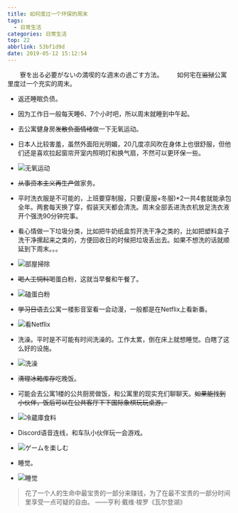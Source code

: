 ```yaml
---
title: 如何度过一个环保的周末
tags:
  - 日常生活
categories: 日常生活
top: 22
abbrlink: 53bf1d9d
date: 2019-05-12 15:12:54
---
```

&emsp;&emsp;寮を出る必要がないの満喫的な週末の過ごす方法。
&emsp;&emsp;如何宅在~~监狱~~公寓里度过一个充实的周末。<!--more-->

* 返还睡眠负债。

 + 因为工作日一般每天睡6、7个小时吧，所以周末就睡到中午起。


* 去公寓健身房~~发散负面情绪~~做一下无氧运动。

 + 日本人比较害羞，虽然外面阳光明媚，20几度凉风吹在身体上也很舒服，但他们还是喜欢拉起窗帘开室内照明灯和换气扇，不然可以更环保一些。

 + ![无氧运动](https://picsource-1259072117.cos.ap-tokyo.myqcloud.com/picsource/1_%E6%97%A0%E6%B0%A7%E8%BF%90%E5%8A%A8.jpg)


* ~~从事资本主义再生产~~做家务。
 + 平时洗衣服是不可能的，上班要穿制服，只要(夏服+冬服)*2一共4套就能承包全年。两套每天换了穿，假装天天都会清洗。周末全部丢进洗衣机放足洗衣液开个强洗90分钟完事。

 + 看心情做一下垃圾分类，比如把牛奶纸盒剪开洗干净之类的，比如把塑料盒子洗干净摞起来之类的，方便回收日的时候把垃圾丢出去。如果不想洗的话就顺延到下周末。。。

 + ![部屋掃除](https://picsource-1259072117.cos.ap-tokyo.myqcloud.com/picsource/2_%E9%83%A8%E5%B1%8B%E6%8E%83%E9%99%A4.jpg)


* ~~喝人工饲料~~喝蛋白粉，这就当早餐和午餐了。

 + ![磕蛋白粉](https://picsource-1259072117.cos.ap-tokyo.myqcloud.com/picsource/3_%E7%A3%95%E8%9B%8B%E7%99%BD%E7%B2%89.jpg)


* ~~学习日语~~去公寓一楼影音室看一会动漫，一般都是在Netflix上看新番。

 + ![看Netflix](https://picsource-1259072117.cos.ap-tokyo.myqcloud.com/picsource/4_%E7%9C%8BNetflix.jpg)


* 洗澡。平时是不可能有时间洗澡的。工作太累，倒在床上就想睡觉。白瞎了这么好的设施。

 + ![洗澡]()


* ~~清理冰箱库存~~吃晚饭。
 + 可能会去公寓1楼的公共厨房做饭，和公寓里的现实充们聊聊天。~~如果能找到小伙伴，饭后可以在公共客厅下下国际象棋玩玩桌游。~~

 + ![冷蔵庫食料](https://picsource-1259072117.cos.ap-tokyo.myqcloud.com/picsource/6_%E5%86%B7%E8%94%B5%E5%BA%AB%E9%A3%9F%E6%96%99.jpg)


* Discord语音连线，和车队小伙伴玩一会游戏。

 + ![ゲームを楽しむ](https://picsource-1259072117.cos.ap-tokyo.myqcloud.com/picsource/7_%E3%82%B2%E3%83%BC%E3%83%A0%E3%82%92%E6%A5%BD%E3%81%97%E3%82%80.jpg)


* 睡觉。

 + ![睡觉]()


<!-- HTML方式: 直接在 Markdown 文件中编写 HTML 来调用 -->
<!-- 其中 class="blockquote-center" 是必须的 -->
<blockquote class="blockquote-center">
花了一个人的生命中最宝贵的一部分来赚钱，为了在最不宝贵的一部分时间里享受一点可疑的自由。
    ——亨利·戴维·梭罗《瓦尔登湖》
</blockquote>